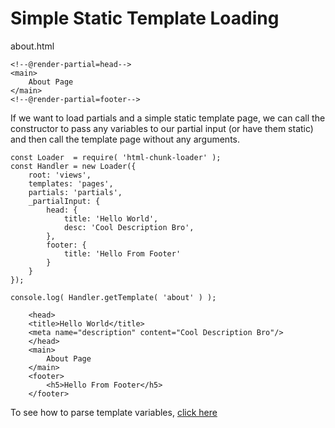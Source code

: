 # Simple Static Template Loading

about.html

    <!--@render-partial=head-->
    <main>
        About Page
    </main>
    <!--@render-partial=footer-->

If we want to load partials and a simple static template page, we can call the constructor to pass any variables to our partial input (or have them static) and then call the template page without any arguments. 

    const Loader  = require( 'html-chunk-loader' );
    const Handler = new Loader({
        root: 'views',
        templates: 'pages',
        partials: 'partials',
        _partialInput: {
            head: {
                title: 'Hello World',
                desc: 'Cool Description Bro',
            },
            footer: {
                title: 'Hello From Footer'
            }
        }
    });

    console.log( Handler.getTemplate( 'about' ) );

~~~~~~~~~~~~~~~~~~~~~~~~~~~~~~~~~~~~~~~~~~~~~~~~~~~~~~~~~~~~~
    <head>
    <title>Hello World</title>
    <meta name="description" content="Cool Description Bro"/>
    </head>
    <main>
        About Page
    </main>
    <footer>
        <h5>Hello From Footer</h5>
    </footer>
~~~~~~~~~~~~~~~~~~~~~~~~~~~~~~~~~~~~~~~~~~~~~~~~~~~~~~~~~~~~~


To see how to parse template variables, [click here](https://github.com/abschill/html-chunk-loader/blob/master/docs/render_lists.md)